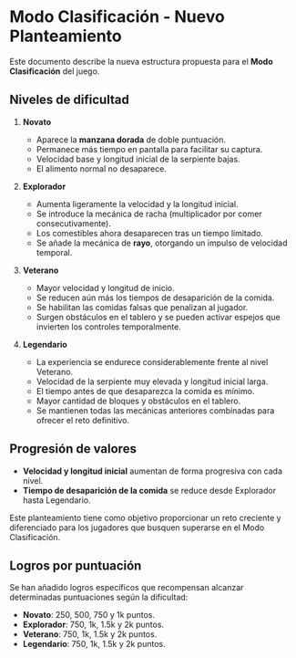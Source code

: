 # Modo Clasificación - Nuevo Planteamiento

Este documento describe la nueva estructura propuesta para el **Modo Clasificación** del juego.

## Niveles de dificultad

1. **Novato**
   - Aparece la **manzana dorada** de doble puntuación.
   - Permanece más tiempo en pantalla para facilitar su captura.
   - Velocidad base y longitud inicial de la serpiente bajas.
   - El alimento normal no desaparece.

2. **Explorador**
   - Aumenta ligeramente la velocidad y la longitud inicial.
   - Se introduce la mecánica de racha (multiplicador por comer consecutivamente).
   - Los comestibles ahora desaparecen tras un tiempo limitado.
   - Se añade la mecánica de **rayo**, otorgando un impulso de velocidad temporal.

3. **Veterano**
   - Mayor velocidad y longitud de inicio.
   - Se reducen aún más los tiempos de desaparición de la comida.
   - Se habilitan las comidas falsas que penalizan al jugador.
   - Surgen obstáculos en el tablero y se pueden activar espejos que invierten los controles temporalmente.

4. **Legendario**
   - La experiencia se endurece considerablemente frente al nivel Veterano.
   - Velocidad de la serpiente muy elevada y longitud inicial larga.
   - El tiempo antes de que desaparezca la comida es mínimo.
   - Mayor cantidad de bloques y obstáculos en el tablero.
   - Se mantienen todas las mecánicas anteriores combinadas para ofrecer el reto definitivo.

## Progresión de valores

- **Velocidad y longitud inicial** aumentan de forma progresiva con cada nivel.
- **Tiempo de desaparición de la comida** se reduce desde Explorador hasta Legendario.

Este planteamiento tiene como objetivo proporcionar un reto creciente y diferenciado para los jugadores que busquen superarse en el Modo Clasificación.

## Logros por puntuación

Se han añadido logros específicos que recompensan alcanzar determinadas puntuaciones según la dificultad:

- **Novato**: 250, 500, 750 y 1k puntos.
- **Explorador**: 750, 1k, 1.5k y 2k puntos.
- **Veterano**: 750, 1k, 1.5k y 2k puntos.
- **Legendario**: 750, 1k, 1.5k y 2k puntos.
